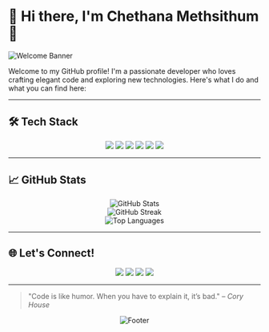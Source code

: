 # 🌟 Hi there, I'm **Chethana Methsithum** 👋 

![Welcome Banner](https://raw.githubusercontent.com/Methsithum/Methsithum/main/banner/banner01.gif)

Welcome to my GitHub profile! I'm a passionate developer who loves crafting elegant code and exploring new technologies. Here's what I do and what you can find here:

---

## 🛠 **Tech Stack**

<div align="center">
  <img src="https://img.shields.io/badge/-HTML5-E34F26?logo=html5&logoColor=white&style=for-the-badge" />
  <img src="https://img.shields.io/badge/-CSS3-1572B6?logo=css3&logoColor=white&style=for-the-badge" />
  <img src="https://img.shields.io/badge/-JavaScript-F7DF1E?logo=javascript&logoColor=black&style=for-the-badge" />
  <img src="https://img.shields.io/badge/-Kotlin-0095D5?logo=kotlin&logoColor=white&style=for-the-badge" />
  <img src="https://img.shields.io/badge/-Python-3776AB?logo=python&logoColor=white&style=for-the-badge" />
  <img src="https://img.shields.io/badge/-Android%20Studio-3DDC84?logo=android-studio&logoColor=white&style=for-the-badge" />
</div>

---

## 📈 **GitHub Stats**

<div align="center">
  <img src="https://github-readme-stats.vercel.app/api?username=Methsithum&show_icons=true&theme=tokyonight&hide_border=true&custom_title=My%20GitHub%20Stats" alt="GitHub Stats" />
  <br />
  <img src="https://github-readme-streak-stats.herokuapp.com/?user=Methsithum&theme=tokyonight&hide_border=true" alt="GitHub Streak" />
  <br />
  <img src="https://github-readme-stats.vercel.app/api/top-langs/?username=Methsithum&layout=compact&theme=tokyonight&hide_border=true" alt="Top Languages" />
</div>

---

## 🌐 **Let's Connect!**

<div align="center">
  <a href="https://linkedin.com/in/your-profile"><img src="https://img.shields.io/badge/-LinkedIn-0077B5?logo=linkedin&logoColor=white&style=for-the-badge" /></a>
  <a href="https://twitter.com/your-profile"><img src="https://img.shields.io/badge/-Twitter-1DA1F2?logo=twitter&logoColor=white&style=for-the-badge" /></a>
  <a href="https://your-portfolio-url.com"><img src="https://img.shields.io/badge/-Portfolio-black?logo=google-chrome&logoColor=white&style=for-the-badge" /></a>
  <a href="mailto:your-email@gmail.com"><img src="https://img.shields.io/badge/-Email-EA4335?logo=gmail&logoColor=white&style=for-the-badge" /></a>
</div>

---

> "Code is like humor. When you have to explain it, it’s bad." – _Cory House_

<div align="center">
  <img src="https://raw.githubusercontent.com/Methsithum/Methsithum/main/footer/footer-banner.gif" alt="Footer" />
</div>
